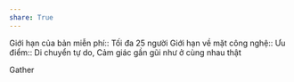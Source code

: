 ```yaml
---
share: True
---
```

Giới hạn của bản miễn phí:: Tối đa 25 người
Giới hạn về mặt công nghệ:: 
Ưu điểm:: Di chuyển tự do, Cảm giác gần gũi như ở cùng nhau thật


Gather
